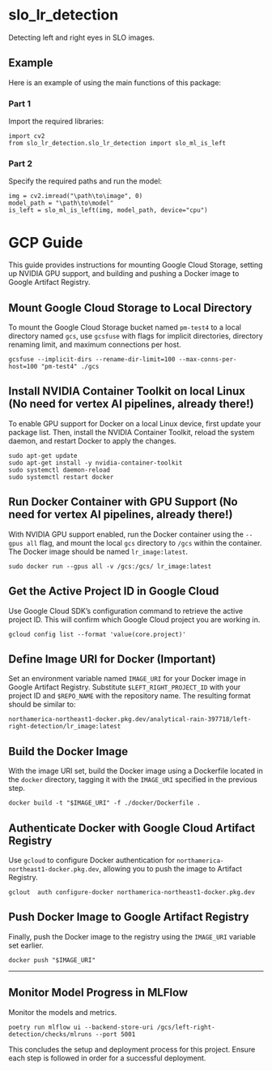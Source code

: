 # slo_lr_detection
Detecting left and right eyes in SLO images.

## Example
Here is an example of using the main functions of this package:

### Part 1
Import the required libraries:
```
import cv2
from slo_lr_detection.slo_lr_detection import slo_ml_is_left
```

### Part 2
Specify the required paths and run the model:
```
img = cv2.imread("\path\to\image", 0)
model_path = "\path\to\model"
is_left = slo_ml_is_left(img, model_path, device="cpu")
```

# GCP Guide

This guide provides instructions for mounting Google Cloud Storage, setting up NVIDIA GPU support, and building and pushing a Docker image to Google Artifact Registry. 

## Mount Google Cloud Storage to Local Directory

To mount the Google Cloud Storage bucket named `pm-test4` to a local directory named `gcs`, use `gcsfuse` with flags for implicit directories, directory renaming limit, and maximum connections per host.

```
gcsfuse --implicit-dirs --rename-dir-limit=100 --max-conns-per-host=100 "pm-test4" ./gcs
```

## Install NVIDIA Container Toolkit on local Linux (No need for vertex AI pipelines, already there!)

To enable GPU support for Docker on a local Linux device, first update your package list. Then, install the NVIDIA Container Toolkit, reload the system daemon, and restart Docker to apply the changes.

```
sudo apt-get update
sudo apt-get install -y nvidia-container-toolkit
sudo systemctl daemon-reload
sudo systemctl restart docker
```

## Run Docker Container with GPU Support (No need for vertex AI pipelines, already there!)

With NVIDIA GPU support enabled, run the Docker container using the `--gpus all` flag, and mount the local `gcs` directory to `/gcs` within the container. The Docker image should be named `lr_image:latest`.

```
sudo docker run --gpus all -v /gcs:/gcs/ lr_image:latest
```

## Get the Active Project ID in Google Cloud 

Use Google Cloud SDK’s configuration command to retrieve the active project ID. This will confirm which Google Cloud project you are working in.

```
gcloud config list --format 'value(core.project)'
```

## Define Image URI for Docker (Important)

Set an environment variable named `IMAGE_URI` for your Docker image in Google Artifact Registry. Substitute `$LEFT_RIGHT_PROJECT_ID` with your project ID and `$REPO_NAME` with the repository name. The resulting format should be similar to:

`northamerica-northeast1-docker.pkg.dev/analytical-rain-397718/left-right-detection/lr_image:latest`

## Build the Docker Image

With the image URI set, build the Docker image using a Dockerfile located in the `docker` directory, tagging it with the `IMAGE_URI` specified in the previous step.

```
docker build -t "$IMAGE_URI" -f ./docker/Dockerfile .
```

## Authenticate Docker with Google Cloud Artifact Registry

Use `gcloud` to configure Docker authentication for `northamerica-northeast1-docker.pkg.dev`, allowing you to push the image to Artifact Registry.

```
gclout  auth configure-docker northamerica-northeast1-docker.pkg.dev
```

## Push Docker Image to Google Artifact Registry

Finally, push the Docker image to the registry using the `IMAGE_URI` variable set earlier.

```
docker push "$IMAGE_URI"
```

--- 

## Monitor Model Progress in MLFlow

Monitor the models and metrics.

```
poetry run mlflow ui --backend-store-uri /gcs/left-right-detection/checks/mlruns --port 5001
```

This concludes the setup and deployment process for this project. Ensure each step is followed in order for a successful deployment.
